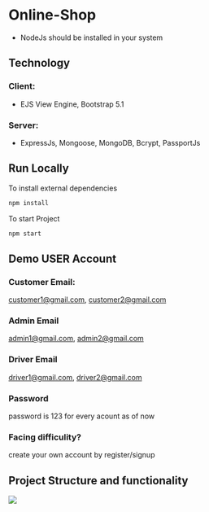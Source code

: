 # Online-Shop
- NodeJs should be installed in your system

## Technology
### Client: 
- EJS View Engine, Bootstrap 5.1
### Server: 
- ExpressJs, Mongoose, MongoDB, Bcrypt, PassportJs

## Run Locally
 To install external dependencies
```bash
npm install
```
 To start Project
```bash
npm start
```
## Demo USER Account
### Customer Email:
customer1@gmail.com, customer2@gmail.com
### Admin Email
admin1@gmail.com, admin2@gmail.com
### Driver Email
driver1@gmail.com, driver2@gmail.com
### Password
password is 123 for every acount as of now
### Facing difficulity?
create your own account by register/signup

## Project Structure and functionality

<img src="demo.jpg"/>
